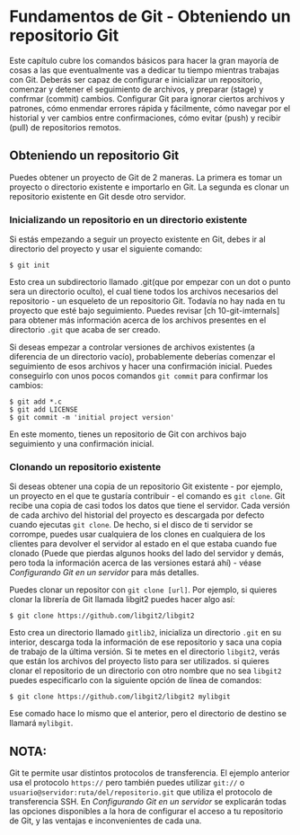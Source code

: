 # Fundamentos de Git - Obteniendo un repositorio Git
Este capítulo cubre los comandos básicos para hacer la gran mayoría de cosas a las que eventualmente vas a dedicar tu tiempo mientras trabajas con Git. Deberás ser capaz de configurar e inicializar un repositorio, comenzar y detener el seguimiento de archivos, y preparar (stage) y confrmar (commit) cambios. Configurar Git para ignorar ciertos archivos y patrones, cómo enmendar errores rápida y fácilmente, cómo navegar por el historial y ver cambios entre confirmaciones, cómo evitar (push) y recibir (pull) de repositorios remotos.

## Obteniendo un repositorio Git
Puedes obtener un proyecto de Git de 2 maneras. La primera es tomar un proyecto o directorio existente e importarlo en Git. La segunda es clonar un repositorio existente en Git desde otro servidor.

### Inicializando un repositorio en un directorio existente
Si estás empezando a seguir un proyecto existente en Git, debes ir al directorio del proyecto y usar el siguiente comando:

    $ git init

Esto crea un subdirectorio llamado .git(que por empezar con un dot o punto sera un directorio oculto), el cual tiene todos los archivos necesarios del repositorio - un esqueleto de un repositorio Git. Todavía no hay nada en tu proyecto que esté bajo seguimiento. Puedes revisar [ch 10-git-imternals] para obtener más información acerca de los archivos presentes en el directorio `.git` que acaba de ser creado.

Si deseas empezar a controlar versiones de archivos existentes (a diferencia de un directorio vacío), probablemente deberías comenzar el seguimiento de esos archivos y hacer una confirmación inicial. Puedes conseguirlo con unos pocos comandos `git commit` para confirmar los cambios:
~~~
$ git add *.c
$ git add LICENSE
$ git commit -m 'initial project version'
~~~
En este momento, tienes un repositorio de Git con archivos bajo seguimiento y una confirmación inicial.

### Clonando un repositorio existente
Si deseas obtener una copia de un repositorio Git existente - por ejemplo, un proyecto en el que te gustaría contribuir - el comando es `git clone`. Git recibe una copia de casi todos los datos que tiene el servidor. Cada versión de cada archivo del historial del proyecto es descargada por defecto cuando ejecutas `git clone`. De hecho, si el disco de ti servidor se corrompe, puedes usar cualquiera de los clones en cualquiera de los clientes para devolver el servidor al estado en el que estaba cuando fue clonado (Puede que pierdas algunos hooks del lado del servidor y demás, pero toda la información acerca de las versiones estará ahí) - véase *Configurando Git en un servidor* para más detalles.

Puedes clonar un repositor con `git clone [url]`. Por ejemplo, si quieres clonar la librería de Git llamada libgit2 puedes hacer algo así:

    $ git clone https://github.com/libgit2/libgit2

Esto crea un directorio llamado `gitlib2`, inicializa un directorio `.git` en su interior, descarga toda la información de ese repositorio y saca una copia de trabajo de la última versión. Si te metes en el directorio `libgit2`, verás que están los archivos del proyecto listo para ser utilizados. si quieres clonar el repositorio de un directorio con otro nombre que no sea `libgit2` puedes especificarlo con la siguiente opción de línea de comandos:

    $ git clone https://github.com/libgit2/libgit2 mylibgit

Ese comado hace lo mismo que el anterior, pero el directorio de destino se llamará `mylibgit`.

## NOTA: 
Git te permite usar distintos protocolos de transferencia. El ejemplo anterior usa el protocolo `https://` pero también puedes utilizar `git://` o `usuario@servidor:ruta/del/repositorio.git` que utiliza el protocolo de transferencia SSH. En *Configurando Git en un servidor* se explicarán todas las opciones disponibles a la hora de configurar el acceso a tu repositorio de Git, y las ventajas e inconvenientes de cada una.